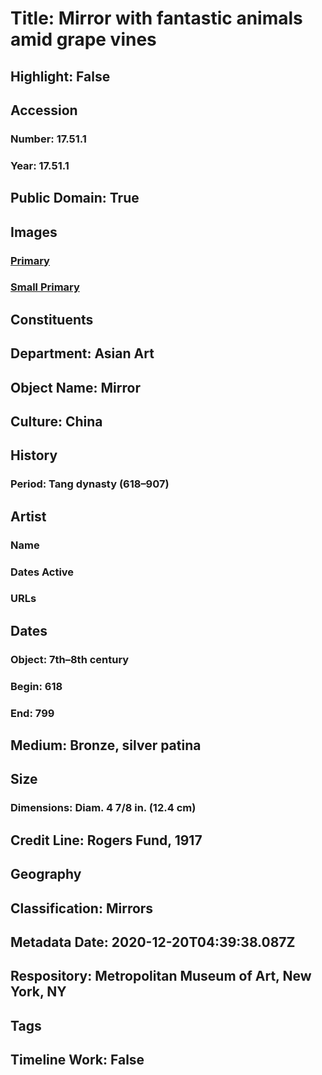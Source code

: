 # Title: Mirror with fantastic animals amid grape vines
## Highlight: False
## Accession
### Number: 17.51.1
### Year: 17.51.1
## Public Domain: True
## Images
### [Primary](https://images.metmuseum.org/CRDImages/as/original/LC-17_51_1_001.jpg)
### [Small Primary](https://images.metmuseum.org/CRDImages/as/web-large/LC-17_51_1_001.jpg)
## Constituents
## Department: Asian Art
## Object Name: Mirror
## Culture: China
## History
### Period: Tang dynasty (618–907)
## Artist
### Name
### Dates Active
### URLs
## Dates
### Object: 7th–8th century
### Begin: 618
### End: 799
## Medium: Bronze, silver patina
## Size
### Dimensions: Diam. 4 7/8 in. (12.4 cm)
## Credit Line: Rogers Fund, 1917
## Geography
## Classification: Mirrors
## Metadata Date: 2020-12-20T04:39:38.087Z
## Respository: Metropolitan Museum of Art, New York, NY
## Tags
## Timeline Work: False
